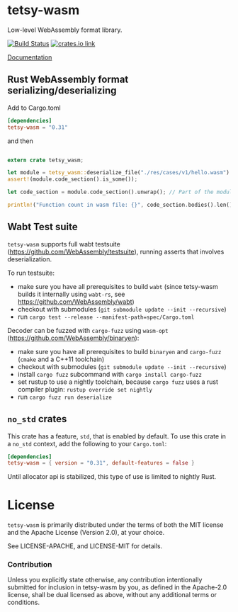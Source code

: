 # tetsy-wasm

Low-level WebAssembly format library.

[![Build Status](https://travis-ci.org/tetcoin/tetsy-wasm.svg?branch=master)](https://travis-ci.org/tetcoin/tetsy-wasm)
[![crates.io link](https://img.shields.io/crates/v/tetsy-wasm.svg)](https://crates.io/crates/tetsy-wasm)

[Documentation](https://paritytech.github.io/tetsy-wasm/tetsy_wasm/)

## Rust WebAssembly format serializing/deserializing

Add to Cargo.toml

```toml
[dependencies]
tetsy-wasm = "0.31"
```

and then

```rust

extern crate tetsy_wasm;

let module = tetsy_wasm::deserialize_file("./res/cases/v1/hello.wasm").unwrap();
assert!(module.code_section().is_some());

let code_section = module.code_section().unwrap(); // Part of the module with functions code

println!("Function count in wasm file: {}", code_section.bodies().len());
```

## Wabt Test suite

`tetsy-wasm` supports full wabt testsuite (https://github.com/WebAssembly/testsuite), running asserts that involves deserialization.

To run testsuite:
- make sure you have all prerequisites to build `wabt` (since tetsy-wasm builds it internally using `wabt-rs`, see https://github.com/WebAssembly/wabt)
- checkout with submodules (`git submodule update --init --recursive`)
- run `cargo test --release --manifest-path=spec/Cargo.toml`

Decoder can be fuzzed with `cargo-fuzz` using `wasm-opt` (https://github.com/WebAssembly/binaryen):

- make sure you have all prerequisites to build `binaryen` and `cargo-fuzz` (`cmake` and a C++11 toolchain)
- checkout with submodules (`git submodule update --init --recursive`)
- install `cargo fuzz` subcommand with `cargo install cargo-fuzz`
- set rustup to use a nightly toolchain, because `cargo fuzz` uses a rust compiler plugin: `rustup override set nightly`
- run `cargo fuzz run deserialize`

## `no_std` crates

This crate has a feature, `std`, that is enabled by default. To use this crate
in a `no_std` context, add the following to your `Cargo.toml`:

```toml
[dependencies]
tetsy-wasm = { version = "0.31", default-features = false }
```

Until allocator api is stabilized, this type of use is limited to nightly Rust.

# License

`tetsy-wasm` is primarily distributed under the terms of both the MIT
license and the Apache License (Version 2.0), at your choice.

See LICENSE-APACHE, and LICENSE-MIT for details.

### Contribution

Unless you explicitly state otherwise, any contribution intentionally submitted
for inclusion in tetsy-wasm by you, as defined in the Apache-2.0 license, shall be
dual licensed as above, without any additional terms or conditions.
